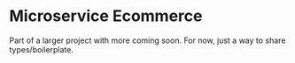 # Microservice Ecommerce

Part of a larger project with more coming soon. For now, just a way to share types/boilerplate.
